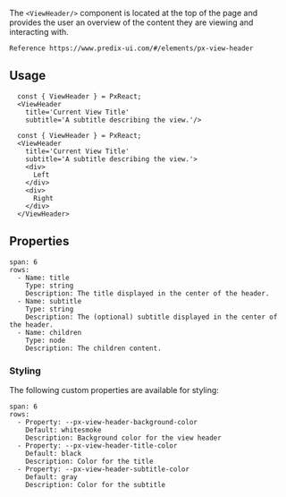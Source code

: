 The `<ViewHeader/>` component is located at the top of the page and provides the user an overview of the content they are viewing and interacting with.

```hint
Reference https://www.predix-ui.com/#/elements/px-view-header
```

## Usage

```react
  const { ViewHeader } = PxReact;
  <ViewHeader
    title='Current View Title'
    subtitle='A subtitle describing the view.'/>
```
```react
  const { ViewHeader } = PxReact;
  <ViewHeader
    title='Current View Title'
    subtitle='A subtitle describing the view.'>
    <div>
      Left
    </div>
    <div>
      Right
    </div>
  </ViewHeader>
```



## Properties

```table
span: 6
rows:
  - Name: title
    Type: string
    Description: The title displayed in the center of the header.
  - Name: subtitle
    Type: string
    Description: The (optional) subtitle displayed in the center of the header.
  - Name: children
    Type: node
    Description: The children content.
```


### Styling
The following custom properties are available for styling:

```table
span: 6
rows:
  - Property: --px-view-header-background-color
    Default: whitesmoke
    Description: Background color for the view header
  - Property: --px-view-header-title-color
    Default: black
    Description: Color for the title
  - Property: --px-view-header-subtitle-color
    Default: gray
    Description: Color for the subtitle
```
